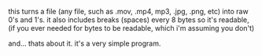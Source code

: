 this turns a file (any file, such as .mov, .mp4, mp3, .jpg, .png, etc) into raw 0's and 1's. 
it also includes breaks (spaces) every 8 bytes so it's readable, (if you ever needed for bytes to be readable, which i'm assuming you don't)

and... thats about it. it's a very simple program.


